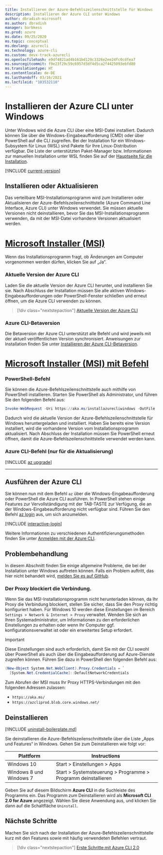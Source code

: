 ```yaml
---
title: Installieren der Azure-Befehlszeilenschnittstelle für Windows
description: Installieren der Azure CLI unter Windows
author: dbradish-microsoft
ms.author: dbradish
manager: barbkess
ms.prod: azure
ms.date: 09/25/2020
ms.topic: conceptual
ms.devlang: azurecli
ms.technology: azure-cli
ms.custom: devx-track-azurecli
ms.openlocfilehash: e9df4821ad4b161bd129c3326e2ee24fc0cdfea7
ms.sourcegitcommit: f9e23f29c59c6957d3df4d5ca2f4425093e6fd80
ms.translationtype: HT
ms.contentlocale: de-DE
ms.lasthandoff: 03/16/2021
ms.locfileid: "103532110"
---
```

# <a name="install-azure-cli-on-windows"></a>Installieren der Azure CLI unter Windows

Unter Windows wird die Azure CLI über eine MSI-Datei installiert. Dadurch können Sie über die Windows-Eingabeaufforderung (CMD) oder über PowerShell auf die CLI zugreifen.
Bei der Installation für ein Windows-Subsystem für Linux (WSL) sind Pakete für Ihre Linux-Distribution verfügbar. Die Liste der unterstützten Paket-Manager bzw. Informationen zur manuellen Installation unter WSL finden Sie auf der [Hauptseite für die Installation](install-azure-cli.md).

[!INCLUDE [current-version](includes/current-version.md)]

## <a name="install-or-update"></a>Installieren oder Aktualisieren

Das verteilbare MSI-Installationsprogramm wird zum Installieren oder Aktualisieren der Azure-Befehlszeilenschnittstelle (Azure Command Line Interface, Azure CLI) unter Windows verwendet. Sie müssen aktuelle Versionen nicht deinstallieren, bevor Sie das MSI-Installationsprogramm verwenden, da mit der MSI-Datei vorhandene Versionen aktualisiert werden.

# <a name="microsoft-installer-msi"></a>[Microsoft Installer (MSI)](#tab/azure-cli)

Wenn das Installationsprogramm fragt, ob Änderungen am Computer vorgenommen werden dürfen, klicken Sie auf „Ja“.

### <a name="azure-cli-current-version"></a>Aktuelle Version der Azure CLI

Laden Sie die aktuelle Version der Azure CLI herunter, und installieren Sie sie.  Nach Abschluss der Installation müssen Sie alle aktiven Windows-Eingabeaufforderungen oder PowerShell-Fenster schließen und erneut öffnen, um die Azure CLI verwenden zu können.

> [!div class="nextstepaction"]
> [Aktuelle Version der Azure CLI](https://aka.ms/installazurecliwindows)

### <a name="azure-cli-beta-version"></a>Azure CLI-Betaversion

Die Betaversion der Azure CLI unterstützt alle Befehl und wird jeweils mit der aktuell veröffentlichen Version synchronisiert.  Anweisungen zur Installation finden Sie unter [Installieren der Azure CLI-Betaversion](install-azure-cli-beta.md). 

# <a name="microsoft-installer-msi-with-command"></a>[Microsoft Installer (MSI) mit Befehl](#tab/azure-powershell)

### <a name="powershell-command"></a>PowerShell-Befehl

Sie können die Azure-Befehlszeilenschnittstelle auch mithilfe von PowerShell installieren. Starten Sie PowerShell als Administrator, und führen Sie den folgenden Befehl aus:

   ```PowerShell
   Invoke-WebRequest -Uri https://aka.ms/installazurecliwindows -OutFile .\AzureCLI.msi; Start-Process msiexec.exe -Wait -ArgumentList '/I AzureCLI.msi /quiet'; rm .\AzureCLI.msi
   ```

Dadurch wird die aktuelle Version der Azure-Befehlszeilenschnittstelle für Windows heruntergeladen und installiert. Haben Sie bereits eine Version installiert, wird die vorhandene Version vom Installationsprogramm aktualisiert. Nach Abschluss der Installation müssen Sie PowerShell erneut öffnen, damit die Azure-Befehlszeilenschnittstelle verwendet werden kann.

### <a name="azure-cli-command-for-update-only"></a>Azure CLI-Befehl (nur für die Aktualisierung)
[!INCLUDE [az upgrade](includes/az-upgrade.md)]

---

## <a name="run-the-azure-cli"></a>Ausführen der Azure CLI

Sie können nun mit dem Befehl `az` über die Windows-Eingabeaufforderung oder PowerShell die Azure CLI ausführen. In PowerShell stehen einige Features zur Vervollständigung mit der TAB-TASTE zur Verfügung, die an der Windows-Eingabeaufforderung nicht verfügbar sind. Führen Sie den Befehl [az login](/cli/azure/reference-index#az-login) aus, um sich anzumelden.

[!INCLUDE [interactive-login](includes/interactive-login.md)]

Weitere Informationen zu verschiedenen Authentifizierungsmethoden finden Sie unter [Anmelden mit der Azure CLI](authenticate-azure-cli.md).

## <a name="troubleshooting"></a>Problembehandlung

In diesem Abschnitt finden Sie einige allgemeine Probleme, die bei der Installation unter Windows auftreten können. Falls ein Problem auftritt, das hier nicht behandelt wird, [melden Sie es auf GitHub](https://github.com/Azure/azure-cli/issues).

### <a name="proxy-blocks-connection"></a>Der Proxy blockiert die Verbindung.

Wenn Sie das MSI-Installationsprogramm nicht herunterladen können, da Ihr Proxy die Verbindung blockiert, stellen Sie sicher, dass Sie den Proxy richtig konfiguriert haben. Für Windows 10 werden diese Einstellungen im Bereich `Settings > Network & Internet > Proxy` verwaltet. Wenden Sie sich an Ihren Systemadministrator, um Informationen zu den erforderlichen Einstellungen zu erhalten oder wenn Ihr Computer ggf. konfigurationsverwaltet ist oder ein erweitertes Setup erfordert.

> [!IMPORTANT]
> Diese Einstellungen sind auch erforderlich, damit Sie mit der CLI sowohl über PowerShell als auch über die Eingabeaufforderung auf Azure-Dienste zugreifen können. Führen Sie dazu in PowerShell den folgenden Befehl aus:
>
> ```powershell
> (New-Object System.Net.WebClient).Proxy.Credentials = `
>   [System.Net.CredentialCache]::DefaultNetworkCredentials
> ```

Zum Abrufen der MSI muss Ihr Proxy HTTPS-Verbindungen mit den folgenden Adressen zulassen:

* `https://aka.ms/`
* `https://azcliprod.blob.core.windows.net/`

## <a name="uninstall"></a>Deinstallieren

[!INCLUDE [uninstall-boilerplate.md](includes/uninstall-boilerplate.md)]

Sie deinstallieren die Azure-Befehlszeilenschnittstelle über die Liste „Apps und Features“ in Windows. Gehen Sie zum Deinstallieren wie folgt vor:

| Plattform | Instructions |
|---|---|
| Windows 10 | Start > Einstellungen > Apps |
| Windows 8 und Windows 7 | Start > Systemsteuerung > Programme > Programm deinstallieren |

Geben Sie auf diesem Bildschirm __Azure CLI__ in die Suchleiste des Programms ein. Das Programm zum Deinstallieren wird als __Microsoft CLI 2.0 for Azure__ angezeigt. Wählen Sie diese Anwendung aus, und klicken Sie dann auf die Schaltfläche `Uninstall`.

## <a name="next-steps"></a>Nächste Schritte

Machen Sie sich nach der Installation der Azure-Befehlszeilenschnittstelle kurz mit den Features sowie mit häufig verwendeten Befehlen vertraut.

> [!div class="nextstepaction"]
> [Erste Schritte mit Azure CLI 2.0](get-started-with-azure-cli.md)
